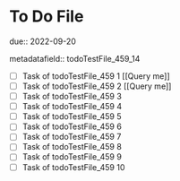 # To Do File

due:: 2022-09-20

metadatafield:: todoTestFile_459_14

- [ ] Task of todoTestFile_459 1 [[Query me]]
- [ ] Task of todoTestFile_459 2 [[Query me]]
- [ ] Task of todoTestFile_459 3
- [ ] Task of todoTestFile_459 4
- [ ] Task of todoTestFile_459 5
- [ ] Task of todoTestFile_459 6
- [ ] Task of todoTestFile_459 7
- [ ] Task of todoTestFile_459 8
- [ ] Task of todoTestFile_459 9
- [ ] Task of todoTestFile_459 10